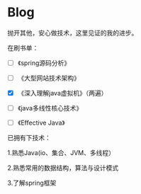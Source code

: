 # Blog
抛开其他，安心做技术，这里见证的我的进步。

在刷书单：




- [ ] 《spring源码分析》

- [ ] 《大型网站技术架构》

- [x] 《深入理解java虚拟机》（两遍）

- [ ] 《java多线性核心技术》

- [ ] 《Effective Java》

已拥有下技术：

1.熟悉Java(io、集合、JVM、多线程）

2.熟悉常用的数据结构，算法与设计模式

3.了解spring框架

